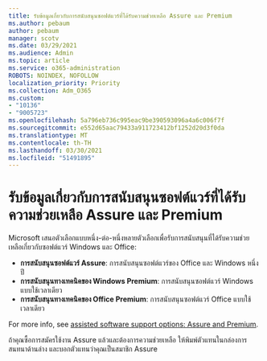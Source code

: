 ```yaml
---
title: รับข้อมูลเกี่ยวกับการสนับสนุนซอฟต์แวร์ที่ได้รับความช่วยเหลือ Assure และ Premium
ms.author: pebaum
author: pebaum
manager: scotv
ms.date: 03/29/2021
ms.audience: Admin
ms.topic: article
ms.service: o365-administration
ROBOTS: NOINDEX, NOFOLLOW
localization_priority: Priority
ms.collection: Adm_O365
ms.custom:
- "10136"
- "9005723"
ms.openlocfilehash: 5a796eb736c995eac9be390593096a4a6c006f7f
ms.sourcegitcommit: e552d65aac79433a911723412bf1252d20d3f0da
ms.translationtype: MT
ms.contentlocale: th-TH
ms.lasthandoff: 03/30/2021
ms.locfileid: "51491895"
---
```

# <a name="get-info-about-assure-and-premium-assisted-software-support"></a>รับข้อมูลเกี่ยวกับการสนับสนุนซอฟต์แวร์ที่ได้รับความช่วยเหลือ Assure และ Premium

Microsoft เสนอตัวเลือกแบบหนึ่ง-ต่อ-หนึ่งหลายตัวเลือกเพื่อรับการสนับสนุนที่ได้รับความช่วยเหลือเกี่ยวกับซอฟต์แวร์ Windows และ Office:

- **การสนับสนุนซอฟต์แวร์ Assure**: การสนับสนุนซอฟต์แวร์ของ Office และ Windows หนึ่งปี
- **การสนับสนุนทางเทคนิคของ Windows Premium**: การสนับสนุนซอฟต์แวร์ Windows แบบใช้เวลาเดียว
- **การสนับสนุนทางเทคนิคของ Office Premium**: การสนับสนุนซอฟต์แวร์ Office แบบใช้เวลาเดียว

For more info, see [assisted software support options: Assure and Premium](https://support.microsoft.com/help/4467230/assisted-software-support-options-assure-premium).

ถ้าคุณซื้อการสมัครใช้งาน Assure แล้วและต้องการความช่วยเหลือ ให้พิมพ์ตัวแทนในกล่องการสนทนาด้านล่าง และบอกตัวแทนว่าคุณเป็นสมาชิก Assure

